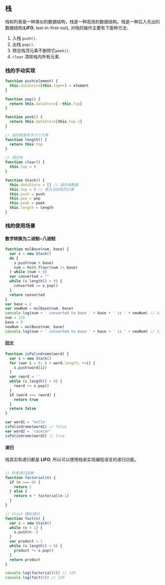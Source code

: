 ## 栈

栈和列表是一种类似的数据结构，栈是一种高效的数据结构。栈是一种后入先出的数据结构(**LIFO**, last-in-first-out), 对栈的操作主要有下面种方法:

1. 入栈 `push()`.
2. 出栈 `pop()`.
3. 预览栈顶元素不删除它`peek()`.
4. `clear` 清除栈内所有元素.



### 栈的手动实现

```js
function push(element) {
  this.dataStore[this.top++] = element
}

function pop() {
  return this.dataStore[--this.top]
}

function peek() {
  return this.dataStore[this.top-1]
}

// 返回栈里有多少个元素
function length() {
  return this.top
}

// 清空栈
function clear() {
  this.top = 0
}

function Stack() {
  this.dataStore = [] // 保存栈数据
  this.top = 0 // 表示当前栈的位置
  this.push = push
  this.pop = pop
  this.peek = peek
  this.length = length
}

```


### 栈的使用场景

#### 数字转换为二进制~八进制

```js
function mulBase(num, base) {
  var s = new Stack()
  do {
    s.push(num % base)
    num = Math.floor(num /= base)
  } while (num > 0)
  var converted = ""
  while (s.length() > 0) {
    converted += s.pop()
  }
  return converted
}
var base = 2
var newNum = mulBase(num, base)
console.log(num + ' converted to base ' + base + ' is ' + newNum) // 32 converted to base 2 is 100000
num = 125
base = 8
newNum = mulBase(num, base)
console.log(num + ' converted to base ' + base + ' is ' + newNum) // 125 converted to base 8 is 175
```

#### 回文

```js
function isPalindrome(word) {
  var s = new Stack()
  for (var i = 0; i < word.length; ++i) {
    s.push(word[i])
  }
  var rword = ''
  while (s.length() > 0) {
    rword += s.pop()
  }
  if (word === rword) {
    return true
  }
  return false
}

var word1 = 'hello'
isPalindrome(word1) // false
var word2 = 'racecar'
isPalindrome(word2) // true
```

#### 递归

栈其实和递归都是 **LIFO**, 所以可以使用栈来实现编程语言的递归功能。


```js

// 阶乘递归函数
function factorial(n) {
  if (n === 0) {
    return 1
  } else {
    return n * factorial(n-1)
  }
}

// Stack 模拟递归
function fact(n) {
  var s = new Stack()
  while (n > 1) {
    s.push(n--)
  }
  var product = 1
  while (s.length() > 0) {
    product *= s.pop()
  }
  return product
}

console.log(factorial(5)) // 120
console.log(fact(5)) // 120

```

